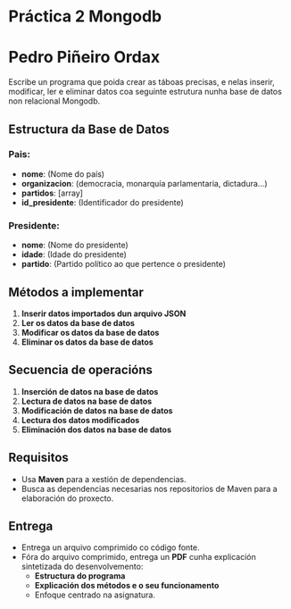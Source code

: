 # Práctica 2 Mongodb
# Pedro Piñeiro Ordax

Escribe un programa que poida crear as táboas precisas, e nelas inserir, modificar, ler e eliminar datos coa seguinte estrutura nunha base de datos non relacional Mongodb.

## Estructura da Base de Datos

### Pais:
- **nome**: (Nome do país)
- **organizacion**: (democracia, monarquía parlamentaria, dictadura…)
- **partidos**: [array]
- **id_presidente**: (Identificador do presidente)

### Presidente:
- **nome**: (Nome do presidente)
- **idade**: (Idade do presidente)
- **partido**: (Partido político ao que pertence o presidente)

## Métodos a implementar

1. **Inserir datos importados dun arquivo JSON**
2. **Ler os datos da base de datos**
3. **Modificar os datos da base de datos**
4. **Eliminar os datos da base de datos**

## Secuencia de operacións

1. **Inserción de datos na base de datos**
2. **Lectura de datos na base de datos**
3. **Modificación de datos na base de datos**
4. **Lectura dos datos modificados**
5. **Eliminación dos datos na base de datos**

## Requisitos

- Usa **Maven** para a xestión de dependencias.
- Busca as dependencias necesarias nos repositorios de Maven para a elaboración do proxecto.

## Entrega

- Entrega un arquivo comprimido co código fonte.
- Fóra do arquivo comprimido, entrega un **PDF** cunha explicación sintetizada do desenvolvemento:
    - **Estructura do programa**
    - **Explicación dos métodos e o seu funcionamento**
    - Enfoque centrado na asignatura.